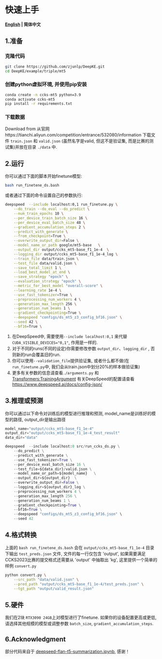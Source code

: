 # 快速上手

<p align="left">
    <b> <a href="https://github.com/zjunlp/DeepKE/tree/main/example/triple/mt5/README.md">English</a> | 简体中文 </b>
</p>



## 1.准备

### 克隆代码
```bash
git clone https://github.com/zjunlp/DeepKE.git
cd DeepKE/example/triple/mt5
```

### 创建python虚拟环境, 并使用pip安装
```bash
conda create -n ccks-mt5 python=3.9   
conda activate ccks-mt5
pip install -r requirements.txt
```

### 下载数据
Download  from 从官网https://tianchi.aliyun.com/competition/entrance/532080/information 下载文件 `train.json` 和 `valid.json` (虽然名字是valid, 但这不是验证集, 而是比赛的测试集)并放在目录 `./data` 中.


## 2.运行

你可以通过下面的脚本开始finetune模型:

```bash
bash run_finetene_ds.bash
```


或者通过下面的命令设置自己的参数执行:

```bash
deepspeed  --include localhost:0,1 run_finetune.py \
    --do_train --do_eval --do_predict \
    --num_train_epochs 10 \
    --per_device_train_batch_size 16 \
    --per_device_eval_batch_size 48 \
    --gradient_accumulation_steps 2 \
    --predict_with_generate \
    --from_checkpoint=True \
    --overwrite_output_dir=False \
    --model_name_or_path google/mt5-base   \
    --output_dir output/ccks_mt5-base_f1_1e-4  \
    --logging_dir output/ccks_mt5-base_f1_1e-4_log \
    --train_file data/train.json \
    --test_file data/valid.json \
    --save_total_limit 1 \
    --load_best_model_at_end \
    --save_strategy "epoch" \
    --evaluation_strategy "epoch" \
    --metric_for_best_model "overall-score" \
    --learning_rate 1e-4 \
    --use_fast_tokenizer=True \
    --preprocessing_num_workers 4 \
    --generation_max_length 256 \
    --generation_num_beams 1 \
    --gradient_checkpointing=True \
    --deepspeed "configs/ds_mt5_z3_config_bf16.json" \
    --seed 42 \
    --bf16=True \
```

1. 在DeepSpeed中, 需要使用`--include localhost:0,1` 来代替`CUDA_VISIBLE_DEVICES="0,1"`, 作用是一样的.
2. 对于不同的runs(不同的设定)你需要修改参数 `output_dir`、`logging_dir` , 否则新的run会覆盖旧的run.
3. 你可以使用`--validation_file`提供验证集, 或者什么都不做(在`run_finetune.py`中, 我们会从train.json中划分20%的样本做验证集)
4. 更多有关参数的信息请查看`./arguments.py` 和 [Transformers:TrainingArgument](https://huggingface.co/docs/transformers/v4.21.0/en/main_classes/trainer#transformers.TrainingArguments)
有关DeepSpeed的配置请查看 https://www.deepspeed.ai/docs/config-json/


## 3.推理或预测
你可以通过以下命令对训练后的模型进行推理和预测, model_name是训练好的模型的路径, output_dir是输出路径

```python
model_name="output/ccks_mt5-base_f1_1e-4"
output_dir="output/ccks_mt5-base_f1_1e-4_test_result"
data_dir="data"

deepspeed  --include localhost:0 src/run_ccks_ds.py \
    --do_predict \
    --predict_with_generate \
    --use_fast_tokenizer=True \
    --per_device_eval_batch_size 16 \
    --test_file=${data_dir}/valid.json \
    --model_name_or_path=${model_name}   \
    --output_dir=${output_dir}  \
    --overwrite_output_dir=False \
    --logging_dir=${output_dir}_log \
    --preprocessing_num_workers 4 \
    --generation_max_length 256 \
    --generation_num_beams 1 \
    --gradient_checkpointing=True \
    --bf16=True \
    --deepspeed "configs/ds_mt5_z3_config_bf16.json" \
    --seed 42 
```


## 4.格式转换
上面的 `bash run_finetene_ds.bash` 会在 `output/ccks_mt5-base_f1_1e-4` 目录下输出 `test_preds.json` 文件, 文件的每一行仅包含 'output', 如果需要满足CCKS2023比赛的提交格式还需要从 'output' 中抽取出 'kg', 这里提供一个简单的样例 `convert.py`

```bash
python convert.py \
    --src_path "data/valid.json" \
    --pred_path "output/ccks_mt5-base_f1_1e-4/test_preds.json" \
    --tgt_path "output/valid_result.json" 
```


## 5.硬件
我们在2块 `RTX3090 24GB`上对模型进行了finetune. 如果你的设备配置更高或更低, 请选择其他规模的模型或调整参数 `batch_size`, `gradient_accumulation_steps`.


## 6.Acknowledgment

部分代码来自于 [deepseed-flan-t5-summarization.ipynb](https://github.com/philschmid/deep-learning-pytorch-huggingface/blob/main/training/deepseed-flan-t5-summarization.ipynb), 感谢！
